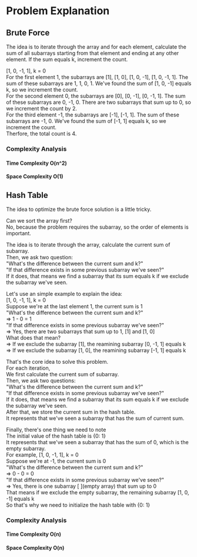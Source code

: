 # Problem Explanation

## Brute Force
The idea is to iterate through the array and for each element, calculate the sum of all subarrays starting from that element and ending at any other element. If the sum equals k, increment the count.<br>

[1, 0, -1, 1], k = 0<br>
For the first element 1, the subarrays are [1], [1, 0], [1, 0, -1], [1, 0, -1, 1]. The sum of these subarrays are 1, 1, 0, 1. We've found the sum of [1, 0, -1] equals k, so we increment the count.<br>
For the second element 0, the subarrays are [0], [0, -1], [0, -1, 1]. The sum of these subarrays are 0, -1, 0. There are two subarrays that sum up to 0, so we increment the count by 2.<br>
For the third element -1, the subarrays are [-1], [-1, 1]. The sum of these subarrays are -1, 0. We've found the sum of [-1, 1] equals k, so we increment the count.<br>
Therfore, the total count is 4.<br>

### Complexity Analysis
#### Time Complexity O(n^2)
#### Space Complexity O(1)

## Hash Table
The idea to optimize the brute force solution is a little tricky.<br>

Can we sort the array first?<br>
No, because the problem requires the subarray, so the order of elements is important.<br>

The idea is to iterate through the array, calculate the current sum of subarray.<br>
Then, we ask two question:<br>
"What's the difference between the current sum and k?"<br>
"If that difference exists in some previous subarray we've seen?"<br>
If it does, that means we find a subarray that its sum equals k if we exclude the subarray we've seen.<br>

Let's use an simple example to explain the idea:<br>
[1, 0, -1, 1], k = 0<br>
Suppose we're at the last element 1, the current sum is 1<br>
"What's the difference between the current sum and k?"<br>
=> 1 - 0 = 1<br>
"If that difference exists in some previous subarray we've seen?"<br>
=> Yes, there are two subarrays that sum up to 1, [1] and [1, 0]<br>
What does that mean?<br>
=> If we exclude the subarray [1], the reamining subarray [0, -1, 1] equals k<br>
=> If we exclude the subarray [1, 0], the reamining subarray [-1, 1] equals k<br>

That's the core idea to solve this problem.<br>
For each iteration,<br>
We first calculate the current sum of subarray.<br>
Then, we ask two questions:<br>
"What's the difference between the current sum and k?"<br>
"If that difference exists in some previous subarray we've seen?"<br>
If it does, that means we find a subarray that its sum equals k if we exclude the subarray we've seen.<br>
After that, we store the current sum in the hash table.<br>
It represents that we've seen a subarray that has the sum of current sum.<br>

Finally, there's one thing we need to note<br>
The initial value of the hash table is {0: 1}<br>
It represents that we've seen a subarray that has the sum of 0, which is the empty subarray.<br>
For example, [1, 0, -1, 1], k = 0<br>
Suppose we're at -1, the current sum is 0<br>
"What's the difference between the current sum and k?"<br>
=> 0 - 0 = 0<br>
"If that difference exists in some previous subarray we've seen?"<br>
=> Yes, there is one subarray [ ](empty array) that sum up to 0<br>
That means if we exclude the empty subarray, the remaining subarray [1, 0, -1] equals k<br>
So that's why we need to initialize the hash table with {0: 1}<br>

### Complexity Analysis
#### Time Complexity O(n)
#### Space Complexity O(n)
